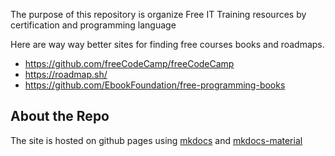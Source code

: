 The purpose of this repository is organize Free IT Training resources by certification and programming language

Here are way way better sites for finding free courses books and roadmaps.
 - https://github.com/freeCodeCamp/freeCodeCamp
 - https://roadmap.sh/
 - https://github.com/EbookFoundation/free-programming-books
 

## About the Repo
The site is hosted on github pages using [mkdocs](https://www.mkdocs.org/) and [mkdocs-material](https://squidfunk.github.io/mkdocs-material/)

